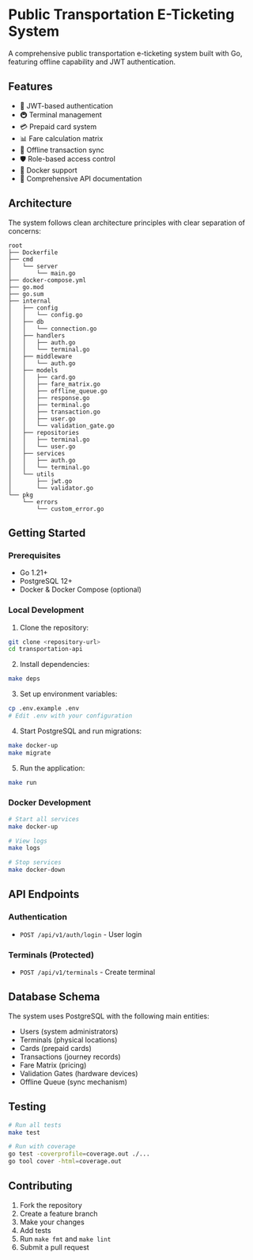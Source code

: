 # Public Transportation E-Ticketing System

A comprehensive public transportation e-ticketing system built with Go, featuring offline capability and JWT authentication.

## Features

- 🔐 JWT-based authentication
- 🚇 Terminal management
- 💳 Prepaid card system
- 📊 Fare calculation matrix
- 🔄 Offline transaction sync
- 🛡️ Role-based access control
- 🐳 Docker support
- 📝 Comprehensive API documentation

## Architecture

The system follows clean architecture principles with clear separation of concerns:

```
root
├── Dockerfile
├── cmd
│   └── server
│       └── main.go
├── docker-compose.yml
├── go.mod
├── go.sum
├── internal
│   ├── config
│   │   └── config.go
│   ├── db
│   │   └── connection.go
│   ├── handlers
│   │   ├── auth.go
│   │   └── terminal.go
│   ├── middleware
│   │   └── auth.go
│   ├── models
│   │   ├── card.go
│   │   ├── fare_matrix.go
│   │   ├── offline_queue.go
│   │   ├── response.go
│   │   ├── terminal.go
│   │   ├── transaction.go
│   │   ├── user.go
│   │   └── validation_gate.go
│   ├── repositories
│   │   ├── terminal.go
│   │   └── user.go
│   ├── services
│   │   ├── auth.go
│   │   └── terminal.go
│   └── utils
│       ├── jwt.go
│       └── validator.go
└── pkg
    └── errors
        └── custom_error.go
```

## Getting Started

### Prerequisites

- Go 1.21+
- PostgreSQL 12+
- Docker & Docker Compose (optional)

### Local Development

1. Clone the repository:
```bash
git clone <repository-url>
cd transportation-api
```

2. Install dependencies:
```bash
make deps
```

3. Set up environment variables:
```bash
cp .env.example .env
# Edit .env with your configuration
```

4. Start PostgreSQL and run migrations:
```bash
make docker-up
make migrate
```

5. Run the application:
```bash
make run
```

### Docker Development

```bash
# Start all services
make docker-up

# View logs
make logs

# Stop services
make docker-down
```

## API Endpoints

### Authentication
- `POST /api/v1/auth/login` - User login

### Terminals (Protected)
- `POST /api/v1/terminals` - Create terminal

## Database Schema

The system uses PostgreSQL with the following main entities:
- Users (system administrators)
- Terminals (physical locations)
- Cards (prepaid cards)
- Transactions (journey records)
- Fare Matrix (pricing)
- Validation Gates (hardware devices)
- Offline Queue (sync mechanism)

## Testing

```bash
# Run all tests
make test

# Run with coverage
go test -coverprofile=coverage.out ./...
go tool cover -html=coverage.out
```

## Contributing

1. Fork the repository
2. Create a feature branch
3. Make your changes
4. Add tests
5. Run `make fmt` and `make lint`
6. Submit a pull request
